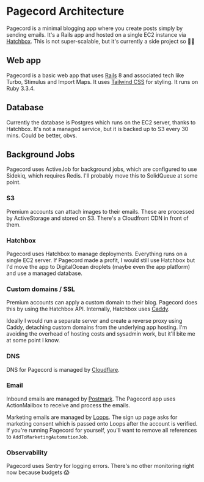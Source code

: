 # Pagecord Architecture

Pagecord is a minimal blogging app where you create posts simply by sending emails. It's a Rails app and hosted on a single EC2 instance via [Hatchbox](https://hatchbox.io). This is not super-scalable, but it's currently a side project so 🤷‍♂️

## Web app

Pagecord is a basic web app that uses [Rails](https://rubyonrails.org) 8 and associated tech like Turbo, Stimulus and Import Maps. It uses [Tailwind CSS](https://tailwindcss.com) for styling. It runs on Ruby 3.3.4.

## Database

Currently the database is Postgres which runs on the EC2 server, thanks to Hatchbox. It's not a managed service, but it is backed up to S3 every 30 mins. Could be better, obvs.

## Background Jobs

Pagecord uses ActiveJob for background jobs, which are configured to use Sidekiq, which requires Redis. I'll probably move this to SolidQueue at some point.

### S3

Premium accounts can attach images to their emails. These are processed by ActiveStorage and stored on S3. There's a Cloudfront CDN in front of them.

### Hatchbox

Pagecord uses Hatchbox to manage deployments. Everything runs on a single EC2 server. If Pagecord made a profit, I would still use Hatchbox but I'd move the app to DigitalOcean droplets (maybe even the app platform) and use a managed database.

### Custom domains / SSL

Premium accounts can apply a custom domain to their blog. Pagecord does this by using the Hatchbox API. Internally, Hatchbox uses [Caddy](https://caddyserver.com/).

Ideally I would run a separate server and create a reverse proxy using Caddy, detaching custom domains from the underlying app hosting. I'm avoiding the overhead of hosting costs and sysadmin work, but it'll bite me at some point I know.

### DNS

DNS for Pagecord is managed by [Cloudflare](https://cloudflare.com).

### Email

Inbound emails are managed by [Postmark](https://postmarkapp.com). The Pagecord app uses ActionMailbox to receive and process the emails.

Marketing emails are managed by [Loops](https://loops.so). The sign up page asks for marketing consent which is passed onto Loops after the account is verified. If you're running Pagecord for yourself, you'll want to remove all references to `AddToMarketingAutomationJob`.

### Observability

Pagecord uses Sentry for logging errors. There's no other monitoring right now because budgets 😱
